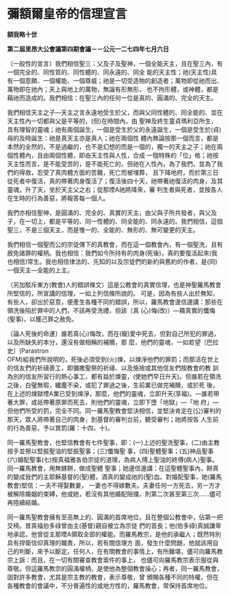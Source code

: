 # 彌額爾皇帝的信理宣言


**額我略十世**

**第二屆里昂大公會議第四期會議－－公元一二七四年七月六日**





〔一般性的宣言〕我們相信聖三：父及子及聖神，一個全能天主，且在聖三內，有一個完全的、同性質的、同性體的、同永遠的、同全
能的天主性；祂(天主性)具有一個意願、一個權能、一個尊威；祂是一切受造物的創造者；萬物即從祂而出、萬物即在祂內；天上與地上的萬物，無論有形無形，
也不拘形體，或神體，都是藉祂而造成的。我們相信：在聖三內的任何一位是真的、圓滿的、完全的天主。

我們相信天主之子—天主之言永遠地受生於父，而與父同性體的、同全能的、並在天主性內一切都與父是平等的，(但)在時間內，由
聖神及終生童貞瑪利亞所生，具有理智的靈魂；祂有兩個誕生，一個是受生於父的永遠誕生，一個是受生於(貞)母的及時誕生：祂是真天主亦是真人；祂在兩個性
體內無論按那一個而言，都是本然的全然的，不是過繼的，也不是幻想的而是一個的，獨一的天主之子；祂在兩個性體內，且由兩個性體，即由天主性與人性，合成
一個特殊的「位」格；祂按天主性而言，是不能受苦的，是不能死亡的，但祂在人性內，為了我們，並為了我們的得救，忍受了真肉體方面的苦難，死亡而被埋葬，
且下降地府，而於第三日從死者中復活，真的帶著肉身復活了；復活後四十天，祂帶著祂復活的肉身，及其靈魂，升了天，坐於天主父之右；從那堙A祂將降來，審
判生者與死者，並按各人在生時的行為善惡，將報答每一個人。

我們亦相信聖神，是圓滿的、完全的、真實的天主，由父與子所共發者，與父及子，在一切上，都是平等的、同一性體的、同全能的、同永遠的。我們相信，這個聖三，不是三個天主，而是惟一的、全能的、無形的、無可變更的天主。

我們相信一個聖而公的宗徒傳下的真教會，而在這一個教會內，有一個聖洗，且有赦免諸罪的權柄。我也相信：我們如今所持有的肉身(死後)，真的要復活起來(我也相信)常生。我也相信律法的、先知的以及宗徒們的新約與舊約的作者，是(同)一個天主—全能的上主。

〔另加駁斥東方(教會)人的錯誤條文〕這是公教會的真實信理，也是神聖羅馬教會所堅信的，所宣講的信理，一如上列信條所說的。
可是，因為有些人出於無知，有些人，卻出於惡意，便產生各種不同的錯誤，所以，羅馬教會邊信邊講：那些在領洗後陷於罪中的人們，不該再受洗禮，但該〔真
(心)悔(改)〕—藉真實的懺悔(聖事)，以獲己罪之赦免。

〔論人死後的命運〕誰若真(心)悔改，而在(寵)愛中死去，但對自己所犯的罪過，以及所缺失的本分，還沒有做相稱的補贖，那
麼，他們的靈魂，一如若望〔巴拉史〕(Parastron  
OFM)給我們所說明的，死後必須受到(火)煉，以煉淨他們的罪罰；而那活在世上的信友們的祈禱善工，即彌撒聖祭的祈禱、以及施捨或其他信友們按教會的教
訓為別的信友所習行的熱心事工，都有益於煉靈，(使她們早日升天)。但誰若在領洗之後，白璧無瑕，纖塵不染，或犯了罪過之後，生前業已做完補贖，或於死
後，在上述的煉獄堙A業已受到煉淨，那麼，他們的靈魂，立即升天(享福)。—誰若帶著大罪，或祇帶著原罪而死去，則他們的靈魂，立即下墮「地獄」—「地
府」—但他們所受的罰，完全不同。同一羅馬聖教會堅決相信，並堅決肯定在(公)審判的那天，眾人將帶著自己的肉身，到基督的審判台前，聽受審判；祂將按各
人生前的行為善惡，予以賞罰(羅：十四，十)。

同一羅馬聖教會，也堅信教會有七件聖事，即：(一)上述的聖洗聖事，(二)由主教按手並擦以堅振聖油的堅振聖事；(三)懺悔聖
事，(四)聖體聖事；(五)神品聖事(六)婚配聖事(七)按真福雅各伯宗徒的道理，為病人傅上聖油的終傅(病人)聖事。同一羅馬教會，用無酵餅，做成聖體
聖事；她邊信邊講：在這聖體聖事內，餅真的變成我們的主耶穌基督的(聖)體，酒真的變成祂的(聖)血。對婚配聖事，她(羅馬教會)堅信：一夫不得娶數妻，
一妻也不得嫁數夫。夫妻任何一方死去，另一方才被解除婚姻的束縛，他或她，若沒有其他婚配阻擋，則第二次甚至第三次……儘可再陸續結婚。

同一羅馬聖教會擁有至高無上的、圓滿的首席地位，且在整個公教會中，佔第一把交椅。昔真福伯多祿曾由主(基督)親自被立為宗徒
們的首長；他(伯多祿)真誠謙卑地承認，他曾從主那堙A領取全部的權能。而羅馬教宗，是他的承繼人；既然特別具有捍衛信仰真理的職責，所以，若有關信理方
面，發生什麼問題，他就該用自己的判斷，來予以斷定。任何人，在有關教會的事情上，有所難堪，儘可向羅馬教宗上訴：而且，在一切有關審查教會案件的事上，
也儘可向羅馬教宗表示服從與尊敬。但這羅馬教宗的圓滿權柄，是使他為整個教會操心；再者，同一羅馬教會，固對許多教會，尤其是宗主教的教會，表示尊敬，曾
頒賜各種不同的特權，但在各種教會的會議中，不分普遍性的或地方性的，羅馬教會，常保持首席地位。

